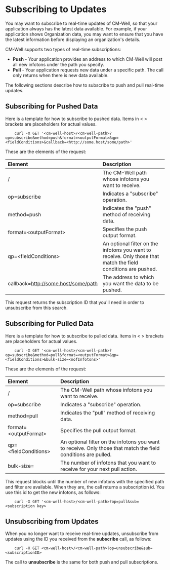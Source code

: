 # Subscribing to Updates

You may want to subscribe to real-time updates of CM-Well, so that your application always has the latest data available. For example, if your application shows Organization data, you may want to ensure that you have the latest information before displaying an organization's details.

CM-Well supports two types of real-time subscriptions:

* **Push** - Your application provides an address to which CM-Well will post all new infotons under the path you specify.
* **Pull** - Your application requests new data under a specific path. The call only returns when there is new data available.

The following sections describe how to subscribe to push and pull real-time updates. 

## Subscribing for Pushed Data

Here is a template for how to subscribe to pushed data. Items in < > brackets are placeholders for actual values.

```
    curl -X GET '<cm-well-host>/<cm-well-path>?op=subscribe&method=push&format=<outputFormat>&qp=<fieldConditions>&callback=<http://some.host/some/path>'
```
    
These are the elements of the request:

Element | Description 
:--------|:------------
<cm-well-host>/<cm-well-path> | The CM-Well path whose infotons you want to receive.
op=subscribe | Indicates a "subscribe" operation.
method=push | Indicates the "push" method of receiving data.
format=\<outputFormat\> | Specifies the push output format.
qp=\<fieldConditions\> | An optional filter on the infotons you want to receive. Only those that match the field conditions are pushed.
callback=http://some.host/some/path | The address to which you want the data to be pushed.

This request returns the subscription ID that you'll need in order to unsubscribe from this search.

## Subscribing for Pulled Data

Here is a template for how to subscribe to pulled data. Items in < > brackets are placeholders for actual values.

```
    curl -X GET '<cm-well-host>/<cm-well-path>?op=subscribe&method=pull&format=<outputFormat>&qp=<fieldConditions>&bulk-size=<nofInfotons>'
```

These are the elements of the request:

Element | Description 
:--------|:------------
<cm-well-host>/<cm-well-path> | The CM-Well path whose infotons you want to receive.
op=subscribe | Indicates a "subscribe" operation.
method=pull | Indicates the "pull" method of receiving data.
format=\<outputFormat\> | Specifies the pull output format.
qp=\<fieldConditions\> | An optional filter on the infotons you want to receive. Only those that match the field conditions are pulled.
bulk-size=<nofInfotons> | The number of infotons that you want to receive for your next pull action.

This request blocks until the number of new infotons with the specified path and filter are available. When they are, the call returns a subscription id. You use this id to get the new infotons, as follows:

```
    curl -X GET '<cm-well-host>/<cm-well-path>?op=pull&sub=<subscription key>
```

## Unsubscribing from Updates

When you no longer want to receive real-time updates, unsubscribe from updates using the ID you received from the **subscribe** call, as follows:

```
    curl -X GET <cm-well-host>/<cm-well-path>?op=unsubscribe&sub=<subscriptionID>
```

The call to **unsubscribe** is the same for both push and pull subscriptions.

    
